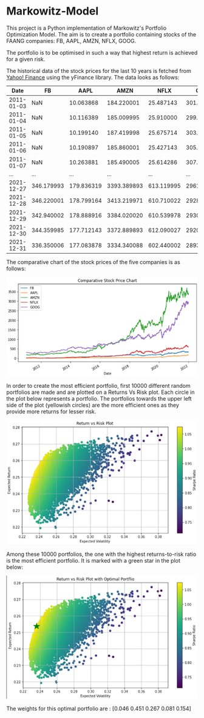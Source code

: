 # Markowitz-Model
This project is a Python implementation of Markowitz's Portfolio Optimization Model. 
The aim is to create a portfolio containing stocks of the FAANG companies: FB, AAPL, AMZN, NFLX, GOOG.

The portfolio is to be optimised in such a way that highest return is achieved for a given risk. 

The historical data of the stock prices for the last 10 years is fetched from [Yahoo! Finance](https://finance.yahoo.com/) using the yFinance library. The data looks as follows:

|    Date    |        FB   |      AAPL  |       AMZN  |      NFLX  |       GOOG   |
| ---------- | ----------- | ---------- | ----------  | ---------  | ----------   |        
| 2011-01-03 |        NaN  | 10.063868  | 184.220001  | 25.487143  | 301.046600   |
| 2011-01-04 |        NaN  | 10.116389  | 185.009995  | 25.910000  | 299.935760   |
| 2011-01-05 |        NaN  | 10.199140  | 187.419998  | 25.675714  | 303.397797   |
| 2011-01-06 |        NaN  | 10.190897  | 185.860001  | 25.427143  | 305.604523   |
| 2011-01-07 |        NaN  | 10.263881  | 185.490005  | 25.614286  | 307.069031   |
| ...        |        ...  |       ...  |        ...  |       ...  |        ...   |
| 2021-12-27 | 346.179993  | 179.836319 | 3393.389893 | 613.119995 | 2961.280029  |
| 2021-12-28 | 346.220001  | 178.799164 | 3413.219971 | 610.710022 | 2928.959961  |
| 2021-12-29 | 342.940002  | 178.888916 | 3384.020020 | 610.539978 | 2930.090088  |
| 2021-12-30 | 344.359985  | 177.712143 | 3372.889893 | 612.090027 | 2920.050049  |
| 2021-12-31 | 336.350006  | 177.083878 | 3334.340088 | 602.440002 | 2893.590088  |

The comparative chart of the stock prices of the five companies is as follows:

![chart](https://github.com/HarshitNTiwari/Markowitz-Model/blob/main/assets/comparitive_stock_price_chart.png)

In order to create the most efficient portfolio, first 10000 different random portfolios are made and are plotted on a Returns Vs Risk plot. 
Each circle in the plot below represents a portfolio. The portfolios towards the upper left side of the plot (yellowish circles) are the more efficient ones as they provide more returns for lesser risk.

![Plot 1](https://github.com/HarshitNTiwari/Markowitz-Model/blob/main/assets/Return_vs_Risk_1.png)

Among these 10000 portfolios, the one with the highest returns-to-risk ratio is the most efficient portfolio. It is marked with a green star in the plot below:

![Plot 2](https://github.com/HarshitNTiwari/Markowitz-Model/blob/main/assets/Return_vs_Risk_2.png)

The weights for this optimal portfolio are : [0.046 0.451 0.267 0.081  0.154]


